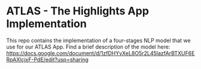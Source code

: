 # ATLAS - The Highlights App Implementation

This repo contains the implementation of a four-stages NLP model that we use for our ATLAS App. Find a brief description of the model here:
https://docs.google.com/document/d/1zfDHYvXeL8O5r2L45lazfArBTXUF6ERpAXlcjxF-PdE/edit?usp=sharing

